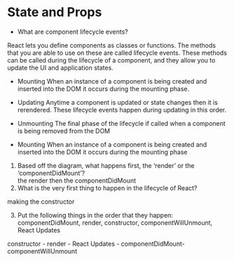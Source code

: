 # State and Props
- What are component lifecycle events?  

React lets you define components as classes or functions. The methods that you are able to use on these are called lifecycle events. These methods can be called during the lifecycle of a component, and they allow you to update the UI and application states.

- Mounting
When an instance of a component is being created and inserted into the DOM it occurs during the mounting phase.

- Updating
Anytime a component is updated or state changes then it is rerendered. These lifecycle events happen during updating in this order.

- Unmounting
The final phase of the lifecycle if called when a component is being removed from the DOM

- Mounting
When an instance of a component is being created and inserted into the DOM it occurs during the mounting phase

1. Based off the diagram, what happens first, the ‘render’ or the ‘componentDidMount’?   
the render then the componentDidMount
2. What is the very first thing to happen in the lifecycle of React?

 making the constructor

3. Put the following things in the order that they happen: componentDidMount, render, constructor, componentWillUnmount, React Updates

 constructor - render - React Updates - componentDidMount- componentWillUnmount